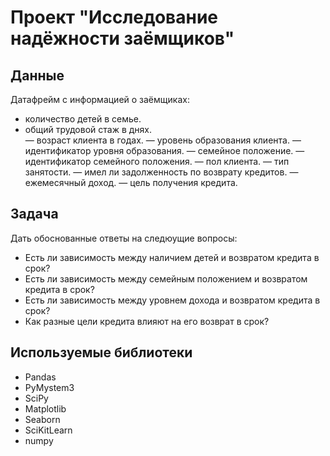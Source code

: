 # Проект "Исследование надёжности заёмщиков"

## Данные
Датафрейм с информацией о заёмщиках:
- количество детей в семье. 
- общий трудовой стаж в днях.  
— возраст клиента в годах. 
— уровень образования клиента.
— идентификатор уровня образования.
— семейное положение. 
— идентификатор семейного положения. 
— пол клиента. 
— тип занятости. 
— имел ли задолженность по возврату кредитов. 
— ежемесячный доход. 
— цель получения кредита. 

## Задача
Дать обоснованные ответы на следюущие вопросы:
- Есть ли зависимость между наличием детей и возвратом кредита в срок?
- Есть ли зависимость между семейным положением и возвратом кредита в срок?
- Есть ли зависимость между уровнем дохода и возвратом кредита в срок?
- Как разные цели кредита влияют на его возврат в срок?

## Используемые библиотеки
- Pandas
- PyMystem3
- SciPy
- Matplotlib
- Seaborn
- SciKitLearn
- numpy

